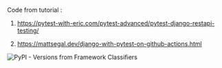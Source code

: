 Code from tutorial :

1.  https://pytest-with-eric.com/pytest-advanced/pytest-django-restapi-testing/

2.  https://mattsegal.dev/django-with-pytest-on-github-actions.html

![PyPI - Versions from Framework Classifiers](https://img.shields.io/pypi/frameworkversions/django/:packageName)
